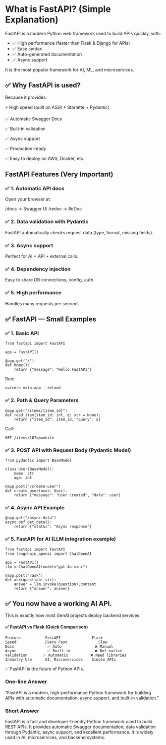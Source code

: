 
# What is FastAPI? (Simple Explanation)

FastAPI is a modern Python web framework used to build APIs quickly, with:

- ✅ High performance (faster than Flask & Django for APIs)
- ✅ Easy syntax
- ✅ Auto-generated documentation
- ✅ Async support

It is the most popular framework for AI, ML, and microservices.

## ✅ Why FastAPI is used?

Because it provides:

⚡ High speed (built on ASGI + Starlette + Pydantic)

✅ Automatic Swagger Docs

✅ Built-in validation

✅ Async support

✅ Production-ready

✅ Easy to deploy on AWS, Docker, etc.

##  FastAPI Features (Very Important)
### ✅ 1. Automatic API docs

Open your browser at:

/docs  → Swagger UI
/redoc → ReDoc

### ✅ 2. Data validation with Pydantic

FastAPI automatically checks request data (type, format, missing fields).

### ✅ 3. Async support

Perfect for AI + API + external calls.

### ✅ 4. Dependency injection

Easy to share DB connections, config, auth.

### ✅ 5. High performance

Handles many requests per second.

## ✅ FastAPI — Small Examples
### ✅ 1. Basic API
```
from fastapi import FastAPI

app = FastAPI()

@app.get("/")
def home():
    return {"message": "Hello FastAPI"}

```
Run:
```
uvicorn main:app --reload
```
### ✅ 2. Path & Query Parameters
```
@app.get("/items/{item_id}")
def read_item(item_id: int, q: str = None):
    return {"item_id": item_id, "query": q}
```

Call:
```
GET /items/10?q=mobile
```
### ✅ 3. POST API with Request Body (Pydantic Model)
```
from pydantic import BaseModel

class User(BaseModel):
    name: str
    age: int

@app.post("/create-user")
def create_user(user: User):
    return {"message": "User created", "data": user}
```
### ✅ 4. Async API Example
```
@app.get("/async-data")
async def get_data():
    return {"status": "Async response"}
```
### ✅ 5. FastAPI for AI (LLM integration example)
```
from fastapi import FastAPI
from langchain_openai import ChatOpenAI

app = FastAPI()
llm = ChatOpenAI(model="gpt-4o-mini")

@app.post("/ask")
def ask(question: str):
    answer = llm.invoke(question).content
    return {"answer": answer}

```
## ✅ You now have a working AI API.
This is exactly how most GenAI projects deploy backend services.

 #### ✅ FastAPI vs Flask (Quick Comparison)
```
Feature           FastAPI 	           Flask
Speed	          🚀Very Fast	          Slow
Docs	           ✅ Auto	            ❌ Manual
Async	           ✅ Built-in	        ❌ Not native
Validation       ✅ Automatic 	      ❌ Need libraries
Industry Use      AI, Microservices    Simple APIs
```

✅ FastAPI is the future of Python APIs.

### One-line Answer

“FastAPI is a modern, high-performance Python framework for building APIs with automatic documentation, async support, and built-in validation.”

### Short Answer

FastAPI is a fast and developer-friendly Python framework used to build REST APIs. It provides automatic Swagger documentation, data validation through Pydantic, async support, and excellent performance. It is widely used in AI, microservices, and backend systems.
